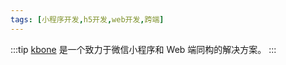 ```yaml
---
tags: [小程序开发,h5开发,web开发,跨端]
---
```


:::tip
[kbone](https://wechat-miniprogram.github.io/kbone/docs/) 是一个致力于微信小程序和 Web 端同构的解决方案。
:::